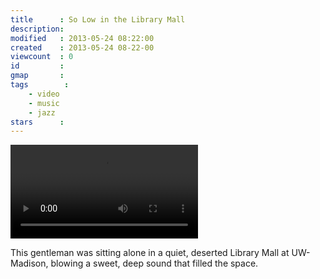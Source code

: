 ```yaml
---
title      : So Low in the Library Mall
description: 
modified   : 2013-05-24 08:22:00
created    : 2013-05-24 08-22-00
viewcount  : 0
id         : 
gmap       : 
tags        :
    - video
    - music
    - jazz
stars      : 
---
```


![So Low in the Library Mall](so_low.mp4)

This gentleman was sitting alone in a quiet, deserted Library Mall at UW-Madison, blowing a sweet, deep sound that filled the space.
